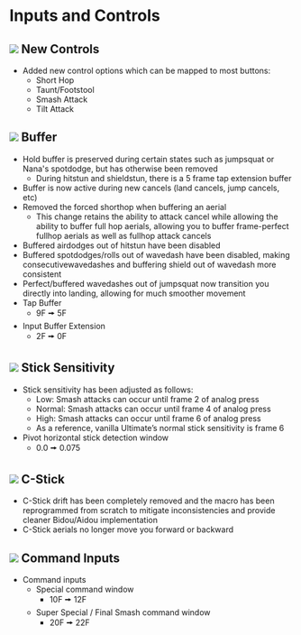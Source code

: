 # Inputs and Controls

## ![](../images/Aspose.Words.f93ce4e3-25f6-48dc-9813-fc237aafe008.002.png) New Controls
- Added new control options which can be mapped to most buttons:
  - Short Hop
  - Taunt/Footstool
  - Smash Attack
  - Tilt Attack

## ![](../images/Aspose.Words.f93ce4e3-25f6-48dc-9813-fc237aafe008.002.png) Buffer
- Hold buffer is preserved during certain states such as jumpsquat or Nana's spotdodge, but has otherwise been removed
  - During hitstun and shieldstun, there is a 5 frame tap extension buffer
- Buffer is now active during new cancels (land cancels, jump cancels, etc)
- Removed the forced shorthop when buffering an aerial
  - This change retains the ability to attack cancel while allowing the ability to buffer full hop aerials, allowing you to buffer frame-perfect fullhop aerials as well as fullhop attack cancels
- Buffered airdodges out of hitstun have been disabled
- Buffered spotdodges/rolls out of wavedash have been disabled, making consecutivewavedashes and buffering shield out of wavedash more consistent
- Perfect/buffered wavedashes out of jumpsquat now transition you directly into landing, allowing for much smoother movement
- Tap Buffer
  - 9F 🠚 5F
- Input Buffer Extension
  - 2F 🠚 0F

## ![](../images/Aspose.Words.f93ce4e3-25f6-48dc-9813-fc237aafe008.002.png) Stick Sensitivity
- Stick sensitivity has been adjusted as follows:
  - Low: Smash attacks can occur until frame 2 of analog press
  - Normal: Smash attacks can occur until frame 4 of analog press
  - High: Smash attacks can occur until frame 6 of analog press
  - As a reference, vanilla Ultimate’s normal stick sensitivity is frame 6
- Pivot horizontal stick detection window
  - 0.0 🠚 0.075

## ![](../images/Aspose.Words.f93ce4e3-25f6-48dc-9813-fc237aafe008.002.png) C-Stick
- C-Stick drift has been completely removed and the macro has been reprogrammed from scratch to mitigate inconsistencies and provide cleaner Bidou/Aidou implementation
- C-Stick aerials no longer move you forward or backward

## ![](../images/Aspose.Words.f93ce4e3-25f6-48dc-9813-fc237aafe008.002.png) Command Inputs
- Command inputs		
  - Special command window
    - 10F 🠚 12F
  - Super Special / Final Smash command window
    - 20F 🠚 22F
